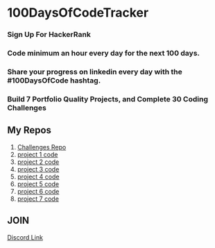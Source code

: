 # 100DaysOfCodeTracker

### Sign Up For HackerRank 
### Code minimum an hour every day for the next 100 days.
### Share your progress on linkedin every day with the #100DaysOfCode hashtag.
### Build 7 Portfolio Quality Projects, and Complete 30 Coding Challenges


## My Repos
 1. [Challenges Repo](https://github.com/JamesLeggero/100_Days/tree/master/challenges)
 1. [project 1 code]()
 1. [project 2 code]()
 1. [project 3 code]()
 1. [project 4 code]()
 1. [project 5 code]()
 1. [project 6 code]()
 1. [project 7 code]()

## JOIN
[Discord Link](https://discord.gg/wJ4y2Jc)

